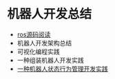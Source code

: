 # 机器人开发总结

- [ros源码阅读](https://github.com/echopairs/ros-robot/tree/master/ros-source-code-read)
- 机器人开发架构总结
- 可视化编程实践
- 一种组装机器人开发实践
- [一种机器人状态行为管理开发实践](https://github.com/echopairs/ros-robot/tree/master/robot_state_action_management)
